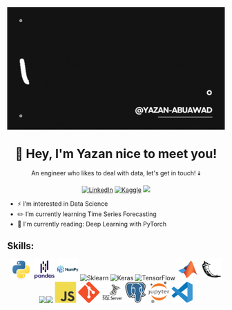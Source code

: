 <div align="center">
<img src="work hard in silence let success make the noise.gif" align="center" style="width:100%, height:25%" />
</div>  
  
# <div align="center">👋 Hey, I'm Yazan nice to meet you!</div>  

<div align ="center">

An engineer who likes to deal with data, let's get in touch! 🠇
  
[![LinkedIn](https://img.shields.io/badge/-LinkedIn-0077B5?style=for-the-badge&logo=LinkedIn&logoColor=white)](https://www.linkedin.com/in/yazan-abuawad-1a3066166/)
[![Kaggle](https://img.shields.io/badge/Kaggle-20BEFF?style=for-the-badge&logo=Kaggle&logoColor=white)](https://www.kaggle.com/yazanabuawad)
<a href="mailto:yazan10.19@gmail.com?"><img src="https://img.shields.io/badge/gmail-%23D14836.svg?&style=for-the-badge&logo=gmail&logoColor=white"/></a>

</div>

- ⚡ I’m interested in Data Science
- ✏️ I’m currently learning Time Series Forecasting
- 📖 I'm currently reading: Deep Learning with PyTorch
  


<h2>Skills:</h2>
<div align='center'>
<img src="https://raw.githubusercontent.com/devicons/devicon/master/icons/python/python-original.svg" alt="Python" width="50px" height="50px"/>
<img src="https://github.com/devicons/devicon/blob/master/icons/pandas/pandas-original-wordmark.svg" alt="Pandas" width="50px" height="50px"/>
<img src="https://raw.githubusercontent.com/devicons/devicon/master/icons/numpy/numpy-original-wordmark.svg" alt="Numpy" width="50px" height="50px"/>
<img src="https://upload.wikimedia.org/wikipedia/commons/0/05/Scikit_learn_logo_small.svg" alt="Sklearn" width="50px" height="50px"/>
<img src="https://raw.githubusercontent.com/valohai/ml-logos/master/keras.svg" alt="Keras" width="50px" height="50px"/>
<img src="https://www.vectorlogo.zone/logos/tensorflow/tensorflow-icon.svg" alt="TensorFlow" width="50px" height="50px"/>
<!-- 
<img height=50 src="https://raw.githubusercontent.com/devicons/devicon/master/icons/pytorch/pytorch-original.svg" alt="Pytorch">
<img height=50 src="https://github.com/devicons/devicon/blob/master/icons/opencv/opencv-original.svg"/>
<img height=50 src="https://raw.githubusercontent.com/devicons/devicon/master/icons/django/django-plain.svg" alt="django"/>
<img height=50 src="https://raw.githubusercontent.com/devicons/devicon/master/icons/fastapi/fastapi-plain-wordmark.svg" alt="FastApi"/>
--->
<img src="https://raw.githubusercontent.com/devicons/devicon/master/icons/matlab/matlab-original.svg" alt="Matlab" width="50px" height="50px"/>
<img src="https://raw.githubusercontent.com/devicons/devicon/master/icons/flask/flask-original.svg" alt="Flask" width="50px" height="50px"/>
<img height=50 src="https://cdn.jsdelivr.net/gh/devicons/devicon/icons/html5/html5-original.svg" /><img height=50 src="https://cdn.jsdelivr.net/gh/devicons/devicon/icons/css3/css3-original.svg"/>
<img height=50 src="https://raw.githubusercontent.com/devicons/devicon/master/icons/javascript/javascript-original.svg"/>
<img src="https://raw.githubusercontent.com/devicons/devicon/master/icons/git/git-original.svg" alt="git" width="50px" height=50px"/>
<img height=50 src="https://raw.githubusercontent.com/devicons/devicon/master/icons/microsoftsqlserver/microsoftsqlserver-plain-wordmark.svg" alt="MSSQL"/>
<img height=50 src="https://raw.githubusercontent.com/devicons/devicon/master/icons/postgresql/postgresql-original.svg" alt="Postgresql"/>
<img src="https://raw.githubusercontent.com/devicons/devicon/master/icons/jupyter/jupyter-original-wordmark.svg" alt="Jupyter" width="50px" height="50px"/>
<img height=50 src="https://raw.githubusercontent.com/devicons/devicon/master/icons/vscode/vscode-original.svg" alt="VS Code"/>                                         
                                                                                                                       
                                                                                                                                     
</div>

<!---
Yazan-AbuAwad/Yazan-AbuAwad is a ✨ special ✨ repository because its `README.md` (this file) appears on your GitHub profile.
You can click the Preview link to take a look at your changes.
--->
 
